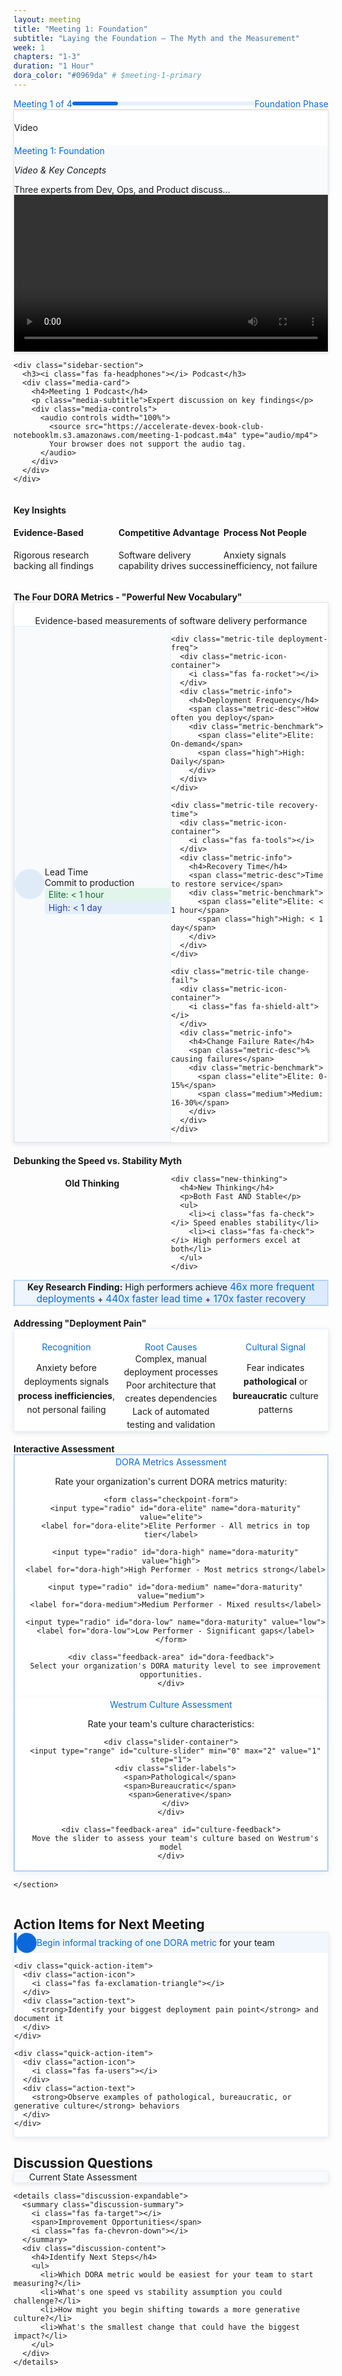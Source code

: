 ```yaml
---
layout: meeting
title: "Meeting 1: Foundation"
subtitle: "Laying the Foundation – The Myth and the Measurement"
week: 1
chapters: "1-3"
duration: "1 Hour"
dora_color: "#0969da" # $meeting-1-primary
---
```


<!-- Meeting Progress Indicator -->
<div class="meeting-progress-bar" markdown="0">
  <div class="progress-indicator">
    <span class="progress-label">Meeting 1 of 4</span>
    <div class="progress-track">
      <div class="progress-fill" style="width: 25%"></div>
    </div>
    <span class="progress-text">Foundation Phase</span>
  </div>
</div>

<!-- Main Content Layout: 70% Content + 30% Sidebar -->
<div class="meeting-content-layout" markdown="0">
  <main class="meeting-main-content">
    <section class="key-insights-prominent">
      <h2><i class="fas fa-lightbulb"></i> Key Insights</h2>

<div class="insights-grid" markdown="0">
  <div class="insight-card">
    <div class="insight-header">
      <i class="fas fa-microscope"></i>
      <h4>Evidence-Based</h4>
    </div>
    <p>Rigorous research backing all findings</p>
  </div>

  <div class="insight-card">
    <div class="insight-header">
      <i class="fas fa-medal"></i>
      <h4>Competitive Advantage</h4>
    </div>
    <p>Software delivery capability drives success</p>
  </div>

  <div class="insight-card">
    <div class="insight-header">
      <i class="fas fa-user-check"></i>
      <h4>Process Not People</h4>
    </div>
    <p>Anxiety signals inefficiency, not failure</p>
  </div>
</div>

## The Four DORA Metrics - "Powerful New Vocabulary"

<div class="dora-dashboard" markdown="0">
  <div class="dashboard-header">
    <h3>Evidence-based measurements of software delivery performance</h3>
  </div>

  <div class="metrics-horizontal">
    <div class="metric-tile lead-time">
      <div class="metric-icon-container">
        <i class="fas fa-clock"></i>
      </div>
      <div class="metric-info">
        <h4>Lead Time</h4>
        <span class="metric-desc">Commit to production</span>
        <div class="metric-benchmark">
          <span class="elite">Elite: < 1 hour</span>
          <span class="high">High: < 1 day</span>
        </div>
      </div>
    </div>

    <div class="metric-tile deployment-freq">
      <div class="metric-icon-container">
        <i class="fas fa-rocket"></i>
      </div>
      <div class="metric-info">
        <h4>Deployment Frequency</h4>
        <span class="metric-desc">How often you deploy</span>
        <div class="metric-benchmark">
          <span class="elite">Elite: On-demand</span>
          <span class="high">High: Daily</span>
        </div>
      </div>
    </div>

    <div class="metric-tile recovery-time">
      <div class="metric-icon-container">
        <i class="fas fa-tools"></i>
      </div>
      <div class="metric-info">
        <h4>Recovery Time</h4>
        <span class="metric-desc">Time to restore service</span>
        <div class="metric-benchmark">
          <span class="elite">Elite: < 1 hour</span>
          <span class="high">High: < 1 day</span>
        </div>
      </div>
    </div>

    <div class="metric-tile change-fail">
      <div class="metric-icon-container">
        <i class="fas fa-shield-alt"></i>
      </div>
      <div class="metric-info">
        <h4>Change Failure Rate</h4>
        <span class="metric-desc">% causing failures</span>
        <div class="metric-benchmark">
          <span class="elite">Elite: 0-15%</span>
          <span class="medium">Medium: 16-30%</span>
        </div>
      </div>
    </div>
  </div>
</div>

## Debunking the Speed vs. Stability Myth

<div class="speed-vs-stability" markdown="0">
  <div class="comparison-layout">
    <div class="old-thinking">
      <h4>Old Thinking</h4>
      <p>Either Fast OR Stable</p>
      <ul>
        <li><i class="fas fa-times"></i> Slow = Safe</li>
        <li><i class="fas fa-times"></i> Fast = Risky</li>
      </ul>
    </div>

    <div class="new-thinking">
      <h4>New Thinking</h4>
      <p>Both Fast AND Stable</p>
      <ul>
        <li><i class="fas fa-check"></i> Speed enables stability</li>
        <li><i class="fas fa-check"></i> High performers excel at both</li>
      </ul>
    </div>
  </div>
</div>

<div class="myth-stats" markdown="0">
  <p><strong>Key Research Finding:</strong> High performers achieve <span class="stat-highlight">46x more frequent deployments</span> + <span class="stat-highlight">440x faster lead time</span> + <span class="stat-highlight">170x faster recovery</span></p>
</div>

## Addressing "Deployment Pain"

<div class="deployment-pain-section" markdown="0">
  <div class="pain-recognition">
    <h4><i class="fas fa-exclamation-triangle"></i> Recognition</h4>
    <p>Anxiety before deployments signals <strong>process inefficiencies</strong>, not personal failing</p>
  </div>

  <div class="pain-causes">
    <h4><i class="fas fa-cogs"></i> Root Causes</h4>
    <ul>
      <li>Complex, manual deployment processes</li>
      <li>Poor architecture that creates dependencies</li>
      <li>Lack of automated testing and validation</li>
    </ul>
  </div>

  <div class="cultural-signal">
    <h4><i class="fas fa-users"></i> Cultural Signal</h4>
    <p>Fear indicates <strong>pathological</strong> or <strong>bureaucratic</strong> culture patterns</p>
  </div>
</div>

## Interactive Assessment

<div class="learning-checkpoint" markdown="0">
  <div class="checkpoint-card">
    <h4><i class="fas fa-chart-line"></i> DORA Metrics Assessment</h4>
    <p>Rate your organization's current DORA metrics maturity:</p>

    <form class="checkpoint-form">
      <input type="radio" id="dora-elite" name="dora-maturity" value="elite">
      <label for="dora-elite">Elite Performer - All metrics in top tier</label>

      <input type="radio" id="dora-high" name="dora-maturity" value="high">
      <label for="dora-high">High Performer - Most metrics strong</label>

      <input type="radio" id="dora-medium" name="dora-maturity" value="medium">
      <label for="dora-medium">Medium Performer - Mixed results</label>

      <input type="radio" id="dora-low" name="dora-maturity" value="low">
      <label for="dora-low">Low Performer - Significant gaps</label>
    </form>

    <div class="feedback-area" id="dora-feedback">
      Select your organization's DORA maturity level to see improvement opportunities.
    </div>
  </div>

  <div class="checkpoint-card">
    <h4><i class="fas fa-users"></i> Westrum Culture Assessment</h4>
    <p>Rate your team's culture characteristics:</p>

    <div class="slider-container">
      <input type="range" id="culture-slider" min="0" max="2" value="1" step="1">
      <div class="slider-labels">
        <span>Pathological</span>
        <span>Bureaucratic</span>
        <span>Generative</span>
      </div>
    </div>

    <div class="feedback-area" id="culture-feedback">
      Move the slider to assess your team's culture based on Westrum's model
    </div>
  </div>
</div>

    </section>
  </main>

  <!-- Meeting Toolkit Sidebar -->
  <aside class="meeting-sidebar">
    <div class="sidebar-section">
      <h3><i class="fas fa-video"></i> Video</h3>
      <div class="media-card">
        <h4>Meeting 1: Foundation</h4>
        <p class="media-subtitle">Video & Key Concepts</p>
        <p class="media-description">Three experts from Dev, Ops, and Product discuss...</p>
        <div class="media-controls">
          <video controls width="100%">
            <source src="https://accelerate-devex-book-club-notebooklm.s3.amazonaws.com/meeting-1-video.mp4" type="video/mp4">
            Your browser does not support the video tag.
          </video>
        </div>
      </div>
    </div>

    <div class="sidebar-section">
      <h3><i class="fas fa-headphones"></i> Podcast</h3>
      <div class="media-card">
        <h4>Meeting 1 Podcast</h4>
        <p class="media-subtitle">Expert discussion on key findings</p>
        <div class="media-controls">
          <audio controls width="100%">
            <source src="https://accelerate-devex-book-club-notebooklm.s3.amazonaws.com/meeting-1-podcast.m4a" type="audio/mp4">
            Your browser does not support the audio tag.
          </audio>
        </div>
      </div>
    </div>

  </aside>
</div>

<!-- Action Items Section - Compact Quick Actions -->
<section id="action-items" class="action-items-section">
  <h2><i class="fas fa-clipboard-check"></i> Action Items for Next Meeting</h2>

  <div class="quick-actions-compact" markdown="0">
    <div class="quick-action-item">
      <div class="action-icon">
        <i class="fas fa-chart-line"></i>
      </div>
      <div class="action-text">
        <strong>Begin informal tracking of one DORA metric</strong> for your team
      </div>
    </div>

    <div class="quick-action-item">
      <div class="action-icon">
        <i class="fas fa-exclamation-triangle"></i>
      </div>
      <div class="action-text">
        <strong>Identify your biggest deployment pain point</strong> and document it
      </div>
    </div>

    <div class="quick-action-item">
      <div class="action-icon">
        <i class="fas fa-users"></i>
      </div>
      <div class="action-text">
        <strong>Observe examples of pathological, bureaucratic, or generative culture</strong> behaviors
      </div>
    </div>
  </div>
</section>

<!-- Consolidated Discussion Section -->
<section id="discussion" class="discussion-section">
  <h2><i class="fas fa-comments"></i> Discussion Questions</h2>

  <div class="discussion-consolidated" markdown="0">
    <details class="discussion-expandable">
      <summary class="discussion-summary">
        <i class="fas fa-chart-line"></i>
        <span>Current State Assessment</span>
        <i class="fas fa-chevron-down"></i>
      </summary>
      <div class="discussion-content">
        <h4>Evaluate Your Team's Current Performance</h4>
        <ul>
          <li>How would you categorize your team using the DORA performance levels?</li>
          <li>What evidence do you have for speed vs stability in your organization?</li>
          <li>Where do you see the biggest gaps in your delivery capabilities?</li>
          <li>What cultural patterns do you observe in your team interactions?</li>
        </ul>
      </div>
    </details>

    <details class="discussion-expandable">
      <summary class="discussion-summary">
        <i class="fas fa-target"></i>
        <span>Improvement Opportunities</span>
        <i class="fas fa-chevron-down"></i>
      </summary>
      <div class="discussion-content">
        <h4>Identify Next Steps</h4>
        <ul>
          <li>Which DORA metric would be easiest for your team to start measuring?</li>
          <li>What's one speed vs stability assumption you could challenge?</li>
          <li>How might you begin shifting towards a more generative culture?</li>
          <li>What's the smallest change that could have the biggest impact?</li>
        </ul>
      </div>
    </details>
  </div>
</section>

<style>
/* New Meeting Layout Styles */
.meeting-progress-bar {
  background: white;
  border-bottom: 1px solid rgba(0, 0, 0, 0.1);
  padding: var(--space-md) 0;
  margin-bottom: var(--space-xl);
}

.progress-indicator {
  max-width: 1200px;
  margin: 0 auto;
  display: flex;
  align-items: center;
  gap: var(--space-lg);
  padding: 0 var(--space-lg);
}

.progress-label,
.progress-text {
  font-size: var(--font-size-sm);
  font-weight: var(--font-weight-semibold);
  color: var(--meeting-1-primary, #0969da);
}

.progress-track {
  flex: 1;
  height: 6px;
  background: rgba(9, 105, 218, 0.1);
  border-radius: 3px;
  overflow: hidden;
}

.progress-fill {
  height: 100%;
  background: var(--meeting-1-primary, #0969da);
  border-radius: 3px;
  transition: width 0.3s ease;
}

.meeting-content-layout {
  display: grid;
  grid-template-columns: 1fr 320px;
  gap: var(--space-2xl);
  max-width: 1200px;
  margin: 0 auto;
  padding: 0 var(--space-lg);
}

.meeting-main-content {
  min-width: 0; /* Prevent overflow */
}

.key-insights-prominent {
  margin-bottom: var(--space-2xl);
}

.key-insights-prominent h2 {
  font-size: var(--font-size-2xl);
  margin-bottom: var(--space-xl);
  color: var(--text-primary);
}

.meeting-sidebar {
  position: sticky;
  top: var(--space-xl);
  height: fit-content;
}

.sidebar-section {
  background: white;
  border: 1px solid rgba(0, 0, 0, 0.1);
  border-radius: var(--radius-lg);
  padding: var(--space-lg);
  margin-bottom: var(--space-lg);
  box-shadow: 0 2px 4px rgba(0, 0, 0, 0.1);
}

.sidebar-section h3 {
  font-size: var(--font-size-lg);
  font-weight: var(--font-weight-semibold);
  margin-bottom: var(--space-md);
  color: var(--text-primary);
  display: flex;
  align-items: center;
  gap: var(--space-sm);
}

.quick-actions {
  display: flex;
  flex-direction: column;
  gap: var(--space-sm);
}

.quick-action-btn {
  padding: var(--space-sm) var(--space-md);
  background: rgba(9, 105, 218, 0.1);
  color: var(--meeting-1-primary, #0969da);
  text-decoration: none;
  border-radius: var(--radius-md);
  font-size: var(--font-size-sm);
  font-weight: var(--font-weight-medium);
  transition: all 0.2s ease;
}

.quick-action-btn:hover {
  background: rgba(9, 105, 218, 0.2);
  text-decoration: none;
}

.assessment-status {
  display: flex;
  flex-direction: column;
  gap: var(--space-md);
}

.status-item {
  display: flex;
  flex-direction: column;
  gap: var(--space-xs);
}

.status-label {
  font-size: var(--font-size-sm);
  color: var(--text-secondary);
}

.status-bar {
  height: 6px;
  background: rgba(9, 105, 218, 0.1);
  border-radius: 3px;
  overflow: hidden;
}

.status-fill {
  height: 100%;
  background: var(--meeting-1-primary, #0969da);
  border-radius: 3px;
  transition: width 0.3s ease;
}

.action-items-section {
  max-width: 1200px;
  margin: var(--space-2xl) auto 0;
  padding: 0 var(--space-lg);
}

.action-items-section h2 {
  margin-bottom: var(--space-lg);
}

/* Compact Quick Actions Style */
.quick-actions-compact {
  display: flex;
  flex-direction: column;
  gap: var(--space-md);
  background: white;
  border: 1px solid rgba(9, 105, 218, 0.1);
  border-radius: var(--radius-lg);
  padding: var(--space-lg);
  box-shadow: 0 2px 8px rgba(0, 0, 0, 0.1);
}

.quick-action-item {
  display: flex;
  align-items: center;
  gap: var(--space-md);
  padding: var(--space-md);
  background: rgba(9, 105, 218, 0.05);
  border-radius: var(--radius-md);
  border-left: 4px solid var(--meeting-1-primary, #0969da);
  transition: all 0.2s ease;
}

.quick-action-item:hover {
  background: rgba(9, 105, 218, 0.1);
  transform: translateX(4px);
}

.quick-action-item .action-icon {
  width: 32px;
  height: 32px;
  display: flex;
  align-items: center;
  justify-content: center;
  background: var(--meeting-1-primary, #0969da);
  color: white;
  border-radius: 50%;
  font-size: var(--font-size-sm);
  flex-shrink: 0;
}

.quick-action-item .action-text {
  flex: 1;
  color: var(--text-primary);
  font-size: var(--font-size-base);
  line-height: 1.5;
}

.quick-action-item .action-text strong {
  color: var(--meeting-1-primary, #0969da);
  font-weight: var(--font-weight-semibold);
}

/* Myth Stats Section */
.myth-stats {
  background: linear-gradient(135deg, #eff6ff, #dbeafe);
  border: 2px solid rgba(9, 105, 218, 0.2);
  border-radius: var(--radius-lg);
  padding: var(--space-lg);
  margin: var(--space-lg) 0;
  text-align: center;
}

.myth-stats p {
  margin: 0;
  font-size: var(--font-size-lg);
  color: var(--text-primary);
}

.stat-highlight {
  color: var(--meeting-1-primary, #0969da);
  font-weight: var(--font-weight-bold);
  font-size: 1.1em;
}

/* Deployment Pain Section */
.deployment-pain-section {
  display: grid;
  grid-template-columns: repeat(3, 1fr);
  gap: var(--space-lg);
  margin: var(--space-xl) 0;
  background: white;
  border: 1px solid rgba(9, 105, 218, 0.1);
  border-radius: var(--radius-lg);
  padding: var(--space-xl);
  box-shadow: 0 2px 8px rgba(0, 0, 0, 0.1);
}

.pain-recognition,
.pain-causes,
.cultural-signal {
  text-align: center;
  padding: var(--space-md);
}

.pain-recognition h4,
.pain-causes h4,
.cultural-signal h4 {
  display: flex;
  align-items: center;
  justify-content: center;
  gap: var(--space-sm);
  color: var(--meeting-1-primary, #0969da);
  font-size: var(--font-size-lg);
  font-weight: var(--font-weight-semibold);
  margin-bottom: var(--space-md);
}

.pain-recognition i,
.pain-causes i,
.cultural-signal i {
  color: var(--meeting-1-primary, #0969da);
}

.pain-recognition p,
.cultural-signal p {
  color: var(--text-primary);
  line-height: 1.6;
}

.pain-causes ul {
  list-style: none;
  padding: 0;
  margin: 0;
  color: var(--text-primary);
}

.pain-causes li {
  margin-bottom: var(--space-sm);
  line-height: 1.5;
}

/* Mobile responsive for deployment pain */
@media (max-width: 768px) {
  .deployment-pain-section {
    grid-template-columns: 1fr;
    gap: var(--space-md);
    padding: var(--space-lg);
  }
}

/* Mobile Responsiveness */
@media (max-width: 1024px) {
  .meeting-content-layout {
    grid-template-columns: 1fr;
    gap: var(--space-xl);
  }

  .meeting-sidebar {
    position: static;
    order: -1; /* Move sidebar above content on mobile */
  }

  .sidebar-section {
    margin-bottom: var(--space-md);
  }
}

@media (max-width: 768px) {
  .progress-indicator {
    flex-direction: column;
    gap: var(--space-sm);
    text-align: center;
  }

  .progress-track {
    width: 100%;
  }
}

/* DORA Dashboard Horizontal Layout */
.dora-dashboard {
  background: white;
  border: 1px solid rgba(0, 0, 0, 0.1);
  border-radius: var(--radius-lg);
  padding: var(--space-xl);
  margin: var(--space-xl) 0;
  box-shadow: 0 2px 8px rgba(0, 0, 0, 0.1);
}

.dashboard-header {
  text-align: center;
  margin-bottom: var(--space-xl);
}

.dashboard-header h3 {
  font-size: var(--font-size-xl);
  font-weight: var(--font-weight-bold);
  color: var(--text-primary);
  margin-bottom: var(--space-sm);
}

.dashboard-header p {
  color: var(--text-secondary);
  font-size: var(--font-size-base);
}

.metrics-horizontal {
  display: grid;
  grid-template-columns: repeat(4, 1fr);
  gap: var(--space-lg);
}

.metric-tile {
  display: flex;
  align-items: center;
  gap: var(--space-md);
  padding: var(--space-lg);
  background: #f8fafc;
  border: 1px solid rgba(9, 105, 218, 0.1);
  border-radius: var(--radius-md);
  transition: all 0.3s ease;
}

.metric-tile:hover {
  border-color: rgba(9, 105, 218, 0.2);
  box-shadow: 0 2px 8px rgba(9, 105, 218, 0.1);
}

.metric-icon-container {
  width: 48px;
  height: 48px;
  display: flex;
  align-items: center;
  justify-content: center;
  background: rgba(9, 105, 218, 0.1);
  border-radius: 50%;
  flex-shrink: 0;
}

.metric-icon-container i {
  font-size: var(--font-size-lg);
  color: var(--meeting-1-primary, #0969da);
}

.metric-info {
  flex: 1;
  min-width: 0;
}

.metric-info h4 {
  font-size: var(--font-size-base);
  font-weight: var(--font-weight-semibold);
  color: var(--text-primary);
  margin-bottom: var(--space-xs);
}

.metric-desc {
  display: block;
  font-size: var(--font-size-sm);
  color: var(--text-secondary);
  margin-bottom: var(--space-sm);
}

.metric-benchmark {
  display: flex;
  flex-direction: column;
  gap: var(--space-xs);
}

.metric-benchmark span {
  font-size: var(--font-size-xs);
  padding: 2px 6px;
  border-radius: 4px;
  font-weight: var(--font-weight-medium);
}

.metric-benchmark .elite {
  background: rgba(34, 197, 94, 0.1);
  color: #166534;
}

.metric-benchmark .high {
  background: rgba(59, 130, 246, 0.1);
  color: #1e40af;
}

.metric-benchmark .medium {
  background: rgba(245, 158, 11, 0.1);
  color: #92400e;
}

/* Mobile Responsive for DORA Dashboard */
@media (max-width: 1024px) {
  .metrics-horizontal {
    grid-template-columns: repeat(2, 1fr);
    gap: var(--space-md);
  }
}

@media (max-width: 768px) {
  .metrics-horizontal {
    grid-template-columns: 1fr;
    gap: var(--space-md);
  }

  .metric-tile {
    padding: var(--space-md);
    gap: var(--space-sm);
  }

  .metric-icon-container {
    width: 40px;
    height: 40px;
  }

  .dashboard-header {
    margin-bottom: var(--space-lg);
  }
}

/* Interactive Learning Checkpoint */
.learning-checkpoint {
  display: grid;
  grid-template-columns: repeat(auto-fit, minmax(300px, 1fr));
  gap: var(--space-xl);
  margin: var(--space-2xl) 0;
  padding: var(--space-xl);
  background: linear-gradient(135deg, #eff6ff, #dbeafe);
  border: 2px solid rgba(9, 105, 218, 0.2);
  border-radius: var(--radius-lg);
}

.checkpoint-card {
  background: white;
  border-radius: var(--radius-lg);
  padding: var(--space-xl);
  text-align: center;
  box-shadow: 0 4px 12px rgba(9, 105, 218, 0.1);
  transition: all 0.3s ease;
  border: 2px solid transparent;
  position: relative;
  overflow: hidden;
}

.checkpoint-card:hover {
  transform: translateY(-4px);
  box-shadow: 0 8px 20px rgba(9, 105, 218, 0.2);
  border-color: rgba(9, 105, 218, 0.3);
}

.checkpoint-card h4 {
  margin: 0 0 var(--space-md) 0;
  color: var(--meeting-1-primary, #0969da);
  font-size: var(--font-size-lg);
  font-weight: var(--font-weight-semibold);
  display: flex;
  align-items: center;
  justify-content: center;
  gap: var(--space-sm);
}

.checkpoint-card p {
  color: var(--text-secondary);
  margin-bottom: var(--space-lg);
  font-size: var(--font-size-base);
}

/* Radio button styles for checkpoints */
.checkpoint-card input[type="radio"] {
  margin-right: var(--space-sm);
  transform: scale(1.2);
  accent-color: var(--meeting-1-primary, #0969da);
}

.checkpoint-card label {
  display: block;
  padding: var(--space-sm) var(--space-md);
  margin: var(--space-sm) 0;
  border: 1px solid rgba(9, 105, 218, 0.2);
  border-radius: var(--radius-md);
  cursor: pointer;
  transition: all 0.2s ease;
  text-align: left;
}

.checkpoint-card label:hover {
  background: rgba(9, 105, 218, 0.05);
  border-color: rgba(9, 105, 218, 0.3);
}

.checkpoint-card input[type="radio"]:checked + label {
  background: rgba(9, 105, 218, 0.1);
  border-color: var(--meeting-1-primary, #0969da);
  font-weight: var(--font-weight-medium);
}

/* Slider styles for checkpoints */
.checkpoint-card input[type="range"] {
  width: 100%;
  margin: var(--space-md) 0;
  accent-color: var(--meeting-1-primary, #0969da);
}

.slider-labels {
  display: flex;
  justify-content: space-between;
  font-size: var(--font-size-sm);
  color: var(--text-secondary);
  margin-top: var(--space-sm);
}

/* Feedback area */
.feedback-area {
  margin-top: var(--space-lg);
  padding: var(--space-md);
  background: rgba(9, 105, 218, 0.05);
  border-radius: var(--radius-md);
  font-size: var(--font-size-sm);
  color: var(--text-primary);
  min-height: 60px;
  display: flex;
  align-items: center;
  justify-content: center;
}

/* Mobile responsive for checkpoints */
@media (max-width: 768px) {
  .learning-checkpoint {
    grid-template-columns: 1fr;
    padding: var(--space-lg);
    gap: var(--space-lg);
  }

  .checkpoint-card {
    padding: var(--space-lg);
  }
}

/* Consolidated Discussion Section */
.discussion-section {
  max-width: 1200px;
  margin: var(--space-2xl) auto;
  padding: 0 var(--space-lg);
}

.discussion-section h2 {
  margin-bottom: var(--space-xl);
}

.discussion-consolidated {
  display: flex;
  flex-direction: column;
  gap: var(--space-lg);
}

.discussion-expandable {
  background: white;
  border: 1px solid rgba(9, 105, 218, 0.1);
  border-radius: var(--radius-lg);
  box-shadow: 0 2px 8px rgba(0, 0, 0, 0.1);
  overflow: hidden;
  transition: all 0.3s ease;
}

.discussion-expandable:hover {
  border-color: rgba(9, 105, 218, 0.2);
  box-shadow: 0 4px 12px rgba(9, 105, 218, 0.1);
}

.discussion-expandable[open] {
  border-color: var(--meeting-1-primary, #0969da);
}

.discussion-summary {
  display: flex;
  align-items: center;
  gap: var(--space-md);
  padding: var(--space-lg) var(--space-xl);
  cursor: pointer;
  background: #f8fafc;
  font-weight: var(--font-weight-semibold);
  color: var(--text-primary);
  list-style: none;
  transition: all 0.2s ease;
}

.discussion-summary:hover {
  background: rgba(9, 105, 218, 0.05);
}

.discussion-summary::-webkit-details-marker {
  display: none;
}

.discussion-summary i:first-child {
  color: var(--meeting-1-primary, #0969da);
  font-size: var(--font-size-lg);
  width: 24px;
  text-align: center;
}

.discussion-summary span {
  flex: 1;
  font-size: var(--font-size-lg);
}

.discussion-summary i:last-child {
  color: var(--text-secondary);
  transition: transform 0.3s ease;
}

.discussion-expandable[open] .discussion-summary i:last-child {
  transform: rotate(180deg);
}

.discussion-content {
  padding: var(--space-xl);
  background: white;
  border-top: 1px solid rgba(9, 105, 218, 0.1);
}

.discussion-content h4 {
  font-size: var(--font-size-lg);
  font-weight: var(--font-weight-semibold);
  color: var(--meeting-1-primary, #0969da);
  margin-bottom: var(--space-md);
}

.discussion-content ul {
  margin: 0;
  padding-left: var(--space-lg);
}

.discussion-content li {
  margin-bottom: var(--space-md);
  color: var(--text-primary);
  line-height: 1.6;
}

/* Fix white text issue - ensure proper text color */
.discussion-content h4,
.discussion-content li,
.discussion-content p {
  color: var(--text-primary) !important;
}

/* Override any inherited white text from theme */
.discussion-section .discussion-content * {
  color: var(--text-primary) !important;
}

.discussion-content li:last-child {
  margin-bottom: 0;
}

/* Mobile responsive for discussion */
@media (max-width: 768px) {
  .discussion-summary {
    padding: var(--space-md) var(--space-lg);
    gap: var(--space-sm);
  }

  .discussion-summary span {
    font-size: var(--font-size-base);
  }

  .discussion-content {
    padding: var(--space-lg);
  }

  .discussion-content h4 {
    font-size: var(--font-size-base);
  }
}

/* Media Card Styles */
.media-card {
  background: #f8fafc;
  border-radius: var(--radius-md);
  padding: var(--space-md);
}

.media-card h4 {
  font-size: var(--font-size-base);
  font-weight: var(--font-weight-semibold);
  color: var(--meeting-1-primary, #0969da);
  margin-bottom: var(--space-sm);
}

.media-subtitle {
  font-size: var(--font-size-sm);
  color: var(--text-secondary);
  margin-bottom: var(--space-sm);
  font-style: italic;
}

.media-description {
  font-size: var(--font-size-sm);
  color: var(--text-primary);
  margin-bottom: var(--space-md);
}

.media-controls {
  width: 100%;
}

.media-controls video,
.media-controls audio {
  width: 100%;
  border-radius: var(--radius-sm);
}

/* Assessment Card Styles */
.assessment-card {
  background: white;
  border: 1px solid rgba(9, 105, 218, 0.1);
  border-radius: var(--radius-lg);
  padding: var(--space-lg);
  box-shadow: 0 2px 8px rgba(0, 0, 0, 0.1);
}

.assessment-header {
  display: flex;
  align-items: center;
  gap: var(--space-md);
  margin-bottom: var(--space-md);
}

.assessment-header i {
  color: var(--meeting-1-primary, #0969da);
  font-size: var(--font-size-lg);
}

.assessment-header h4 {
  font-size: var(--font-size-lg);
  font-weight: var(--font-weight-semibold);
  color: var(--text-primary);
  margin: 0;
}

.assessment-items {
  display: grid;
  grid-template-columns: repeat(2, 1fr);
  gap: var(--space-md);
  margin-top: var(--space-lg);
}

.assessment-item {
  display: flex;
  align-items: center;
  gap: var(--space-sm);
  padding: var(--space-sm);
  background: rgba(9, 105, 218, 0.05);
  border-radius: var(--radius-sm);
  font-size: var(--font-size-sm);
  color: var(--text-primary);
}

.assessment-item i {
  color: var(--meeting-1-primary, #0969da);
  font-size: var(--font-size-sm);
  width: 16px;
  text-align: center;
}

/* Mobile responsive for assessment */
@media (max-width: 768px) {
  .assessment-items {
    grid-template-columns: 1fr;
    gap: var(--space-sm);
  }
}

/* Original Meeting 1 Wireframe Styling (Updated) */
/* Meeting 1 Wireframe Styling */
.meeting-hero-content {
  display: grid;
  grid-template-columns: 2fr 1fr;
  gap: var(--space-xl);
  margin-bottom: var(--space-3xl);
}

.meeting-video-card,
.meeting-podcast-card {
  background: var(--card-dark);
  border-radius: var(--radius-xl);
  overflow: hidden;
}

/* DORA Metrics Layout */
.dora-metrics-layout {
  display: grid;
  grid-template-columns: repeat(3, 1fr);
  gap: var(--space-lg);
  margin: var(--space-2xl) 0;
}

.metric-card {
  background: var(--background-surface);
  border-radius: var(--radius-lg);
  padding: var(--space-xl);
  text-align: center;
  border: 1px solid var(--border-light);
  transition: all var(--duration-normal) var(--ease-out);
}

.metric-card:hover {
  transform: translateY(-4px);
  box-shadow: var(--elevation-3);
}

.metric-icon {
  font-size: var(--font-size-3xl);
  color: var(--accent-emerald);
  margin-bottom: var(--space-md);
}

.metric-card h4 {
  font-size: var(--font-size-lg);
  font-weight: var(--font-weight-semibold);
  margin-bottom: var(--space-sm);
  color: var(--text-dark);
}

.metric-card p {
  color: var(--text-medium);
  font-size: var(--font-size-sm);
  margin-bottom: var(--space-md);
}

.metric-target {
  background: var(--accent-emerald);
  color: white;
  padding: var(--space-sm) var(--space-md);
  border-radius: var(--radius-md);
  font-size: var(--font-size-xs);
  font-weight: var(--font-weight-semibold);
}

/* Speed vs Stability */
.speed-vs-stability {
  margin: var(--space-md) 0;
}

.comparison-layout {
  display: grid;
  grid-template-columns: 1fr 1fr;
  gap: var(--space-xl);
  background: var(--card-dark);
  border-radius: var(--radius-xl);
  padding: var(--space-2xl);
}

.old-thinking,
.new-thinking {
  text-align: center;
}

.old-thinking h4,
.new-thinking h4 {
  color: var(--text-white);
  margin-bottom: var(--space-md);
}

.old-thinking p,
.new-thinking p {
  color: rgba(255, 255, 255, 0.8);
  margin-bottom: var(--space-lg);
}

.old-thinking ul,
.new-thinking ul {
  list-style: none;
  padding: 0;
}

.old-thinking li,
.new-thinking li {
  color: rgba(255, 255, 255, 0.7);
  margin-bottom: var(--space-sm);
  display: flex;
  align-items: center;
  justify-content: center;
  gap: var(--space-sm);
}

.old-thinking i {
  color: var(--accent-coral);
}

.new-thinking i {
  color: var(--accent-emerald);
}

/* Discussion Questions */
.discussion-questions-grid {
  display: grid;
  grid-template-columns: repeat(2, 1fr);
  gap: var(--space-xl);
  margin: var(--space-2xl) 0;
}

.discussion-card {
  background: var(--card-dark);
  border-radius: var(--radius-xl);
  padding: var(--space-xl);
  border: 1px solid rgba(255, 255, 255, 0.1);
}

.discussion-header {
  display: flex;
  align-items: center;
  gap: var(--space-md);
  margin-bottom: var(--space-lg);
}

.discussion-header i {
  color: var(--accent-teal);
  font-size: var(--font-size-xl);
  background: rgba(122, 218, 209, 0.2);
  border-radius: 50%;
  width: 40px;
  height: 40px;
  display: flex;
  align-items: center;
  justify-content: center;
}

.discussion-header h4 {
  color: var(--text-white);
  font-size: var(--font-size-lg);
  margin: 0;
}

.discussion-content p {
  color: rgba(255, 255, 255, 0.9);
  margin-bottom: var(--space-md);
  font-weight: var(--font-weight-medium);
}

.discussion-content ul {
  list-style: none;
  padding: 0;
}

.discussion-content li {
  color: rgba(255, 255, 255, 0.7);
  margin-bottom: var(--space-sm);
  font-size: var(--font-size-sm);
  line-height: var(--line-height-relaxed);
}


/* Insights Grid */
.insights-grid {
  display: grid;
  grid-template-columns: repeat(3, 1fr);
  gap: var(--space-lg);
  margin: var(--space-2xl) 0;
}

/* Responsive Design */
@media (max-width: 1024px) {
  .meeting-hero-content {
    grid-template-columns: 1fr;
    gap: var(--space-lg);
  }

  .dora-metrics-layout {
    grid-template-columns: 1fr;
  }

}

@media (max-width: 768px) {
  .comparison-layout {
    grid-template-columns: 1fr;
    gap: var(--space-lg);
  }

  .discussion-questions-grid {
    grid-template-columns: 1fr;
  }

  .insights-grid {
    grid-template-columns: 1fr;
  }
}
</style>
